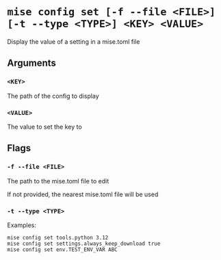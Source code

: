 # `mise config set [-f --file <FILE>] [-t --type <TYPE>] <KEY> <VALUE>`

Display the value of a setting in a mise.toml file

## Arguments

### `<KEY>`

The path of the config to display

### `<VALUE>`

The value to set the key to

## Flags

### `-f --file <FILE>`

The path to the mise.toml file to edit

If not provided, the nearest mise.toml file will be used

### `-t --type <TYPE>`

Examples:

    mise config set tools.python 3.12
    mise config set settings.always_keep_download true
    mise config set env.TEST_ENV_VAR ABC
